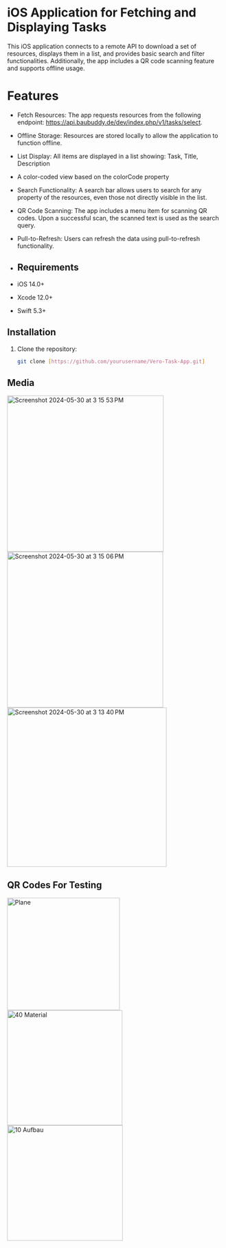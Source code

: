 # iOS Application for Fetching and Displaying Tasks
This iOS application connects to a remote API to download a set of resources, displays them in a list, and provides basic search and filter functionalities. Additionally, the app includes a QR code scanning feature and supports offline usage.


# Features
- Fetch Resources: The app requests resources from the following endpoint: https://api.baubuddy.de/dev/index.php/v1/tasks/select.
- Offline Storage: Resources are stored locally to allow the application to function offline.
- List Display: All items are displayed in a list showing: Task, Title, Description
- A color-coded view based on the colorCode property
- Search Functionality: A search bar allows users to search for any property of the resources, even those not directly visible in the list.
- QR Code Scanning: The app includes a menu item for scanning QR codes. Upon a successful scan, the scanned text is used as the search query.
- Pull-to-Refresh: Users can refresh the data using pull-to-refresh functionality.

- ## Requirements

- iOS 14.0+
- Xcode 12.0+
- Swift 5.3+

## Installation

1. Clone the repository:
   ```bash
   git clone [https://github.com/yourusername/Vero-Task-App.git]

## Media

<img width="364" alt="Screenshot 2024-05-30 at 3 15 53 PM" src="https://github.com/mdssaleem/Vero-Task-App/assets/32189409/6cdf674e-6562-400c-b96c-086d6d5f2945">
<img width="363" alt="Screenshot 2024-05-30 at 3 15 06 PM" src="https://github.com/mdssaleem/Vero-Task-App/assets/32189409/8526bd5e-6047-4072-aaec-cb2d18a1676a">
<img width="371" alt="Screenshot 2024-05-30 at 3 13 40 PM" src="https://github.com/mdssaleem/Vero-Task-App/assets/32189409/f900b02f-b418-49d1-a6ed-90257fc0efb2">


## QR Codes For Testing

<img width="262" alt="Plane" src="https://github.com/mdssaleem/Vero-Task-App/assets/32189409/ae03444c-657a-4620-a205-af3cab6c66a5">
<img width="268" alt="40 Material" src="https://github.com/mdssaleem/Vero-Task-App/assets/32189409/dd60e37d-9257-4ffb-9fec-2cfe2f9cc3ab">
<img width="269" alt="10 Aufbau" src="https://github.com/mdssaleem/Vero-Task-App/assets/32189409/80735ae7-753c-49c6-a69b-b7bb3831259c">


   
